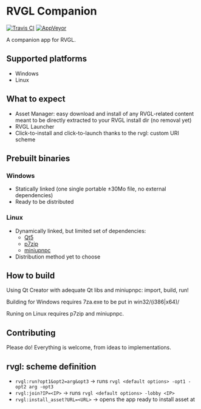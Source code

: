 # RVGL Companion
[![Travis CI](https://travis-ci.org/Nico264/RVGL-Companion.svg?branch=upnp)](https://travis-ci.org/Nico264/RVGL-Companion) [![AppVeyor](https://ci.appveyor.com/api/projects/status/unb6x2crul0x4mec/branch/upnp?svg=true)](https://ci.appveyor.com/project/Nico264/rvgl-companion/branch/upnp)

 A companion app for RVGL.

## Supported platforms
 * Windows
 * Linux

## What to expect
 * Asset Manager: easy download and install of any RVGL-related content meant to be directly extracted to your RVGL install dir (no removal yet)
 * RVGL Launcher
 * Click-to-install and click-to-launch thanks to the rvgl: custom URI scheme

## Prebuilt binaries
### Windows
 * Statically linked (one single portable ±30Mo file, no external dependencies)
 * Ready to be distributed
### Linux
 * Dynamically linked, but limited set of dependencies:
   * [Qt5](https://www.qt.io/download-open-source/)
   * [p7zip](http://p7zip.sourceforge.net/)
   * [miniupnpc](http://miniupnp.free.fr/)
 * Distribution method yet to choose

## How to build
 Using Qt Creator with adequate Qt libs and miniupnpc: import, build, run!
 
 Building for Windows requires 7za.exe to be put in win32/(i386|x64)/
 
 Runing on Linux requires p7zip and miniupnpc.

## Contributing
 Please do! Everything is welcome, from ideas to implementations.

## rvgl: scheme definition
 * `rvgl:run?opt1&opt2=arg&opt3` → runs `rvgl <default options> -opt1 -opt2 arg -opt3`
 * `rvgl:join?IP=<IP>` → runs `rvgl <default options> -lobby <IP>`
 * `rvgl:install_asset?URL=<URL>` → opens the app ready to install asset at <URL>
